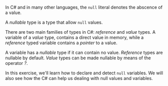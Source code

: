 In C# and in many other languages, the `null` literal denotes the abscence of a value.

A *nullable* type is a type that allow `null` values.

There are two main families of types in C#: *reference* and *value*
types. A variable of a *value* type, contains a direct value in
memory, while a *reference* typed variable contains a *pointer* to a
value.

A variable has a *nullable* type if it can contain no value. *Reference* types are nullable by default. 
*Value* types can be made nullable by means of the operator *?*.

In this exercise, we'll learn how to declare and detect `null` variables. 
We will also see how the C# can help us dealing with null values and variables.
